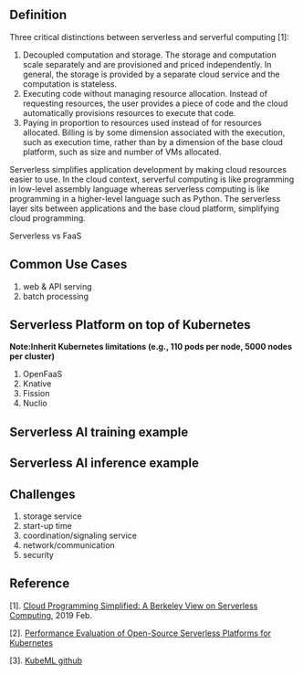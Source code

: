 ## Definition
Three critical distinctions between serverless and serverful computing [1]:
1. Decoupled computation and storage. The storage and computation scale separately and are
provisioned and priced independently. In general, the storage is provided by a separate cloud
service and the computation is stateless.
2. Executing code without managing resource allocation. Instead of requesting resources, the
user provides a piece of code and the cloud automatically provisions resources to execute that
code.
3. Paying in proportion to resources used instead of for resources allocated. Billing is by some
dimension associated with the execution, such as execution time, rather than by a dimension
of the base cloud platform, such as size and number of VMs allocated.

Serverless simplifies application development by making cloud resources
easier to use. In the cloud context, serverful computing is like programming in low-level assembly
language whereas serverless computing is like programming in a higher-level language such as
Python. The serverless layer sits between applications and the
base cloud platform, simplifying cloud programming.

Serverless vs FaaS
## Common Use Cases
1. web & API serving
2. batch processing

## Serverless Platform on top of Kubernetes
**Note:Inherit Kubernetes limitations (e.g., 110 pods per node, 5000 nodes per cluster)**
1. OpenFaaS
2. Knative
4. Fission
5. Nuclio

## Serverless AI training example

## Serverless AI inference example

## Challenges
1. storage service
2. start-up time
3. coordination/signaling service
4. network/communication
5. security

## Reference
[1]. [Cloud Programming Simplified: A Berkeley View on Serverless Computing](https://www2.eecs.berkeley.edu/Pubs/TechRpts/2019/EECS-2019-3.pdf), 2019 Feb.

[2]. [Performance Evaluation of Open-Source Serverless Platforms for Kubernetes](https://www.mdpi.com/1999-4893/15/7/234/pdf)

[3]. [KubeML github](https://github.com/DiegoStock12/kubeml)
